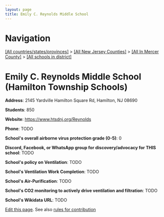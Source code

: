 ```yaml
---
layout: page
title: Emily C. Reynolds Middle School
---
```

# Navigation

[[All countries/states/provinces]](../../../..) > [[All New Jersey Counties]](../../..) > [[All In Mercer County]](../..) > [[All schools in district]](..)

# Emily C. Reynolds Middle School (Hamilton Township Schools)

**Address**: 2145 Yardville Hamilton Square Rd, Hamilton, NJ 08690

**Students**: 850

**Website**: <https://www.htsdnj.org/Reynolds>

**Phone**: TODO

**School's overall airborne virus protection grade (0-5)**: 0

**Discord, Facebook, or WhatsApp group for discovery/advocacy for THIS school**: TODO

**School's policy on Ventilation**: TODO

**School's Ventilation Work Completion**: TODO

**School's Air-Purification**: TODO

**School's CO2 monitoring to actively drive ventilation and filtration**: TODO

**School's Wikidata URL**: TODO


[Edit this page](https://github.com/ventilate-schools/NJ/edit/main/./Mercer/Hamilton_Township_Schools/Emily_C._Reynolds_Middle_School.md). See also [rules for contribution](../../../contribution-rules/)
